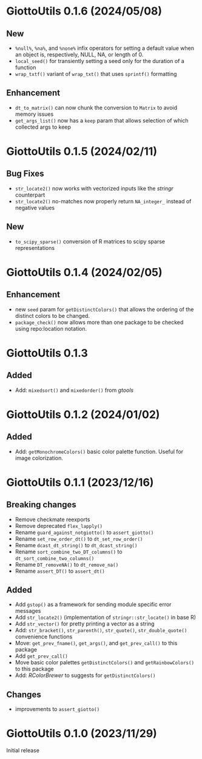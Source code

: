 
# GiottoUtils 0.1.6 (2024/05/08)

## New
- `%null%`, `%na%`, and `%none%` infix operators for setting a default value when an object is, respectively, NULL, NA, or length of 0.
- `local_seed()` for transiently setting a seed only for the duration of a function
- `wrap_txtf()` variant of `wrap_txt()` that uses `sprintf()` formatting

## Enhancement
- `dt_to_matrix()` can now chunk the conversion to `Matrix` to avoid memory issues
- `get_args_list()` now has a `keep` param that allows selection of which collected args to keep


# GiottoUtils 0.1.5 (2024/02/11)

## Bug Fixes
- `str_locate2()` now works with vectorized inputs like the *stringr* counterpart
- `str_locate2()` no-matches now properly return `NA_integer_` instead of negative values

## New
- `to_scipy_sparse()` conversion of R matrices to scipy sparse representations

# GiottoUtils 0.1.4 (2024/02/05)

## Enhancement
- new `seed` param for `getDistinctColors()` that allows the ordering of the distinct colors to be changed.
- `package_check()` now allows more than one package to be checked using repo:location notation.



# GiottoUtils 0.1.3

## Added
- Add: `mixedsort()` and `mixedorder()` from *gtools*

# GiottoUtils 0.1.2 (2024/01/02)

## Added
- Add: `getMonochromeColors()` basic color palette function. Useful for image colorization.


# GiottoUtils 0.1.1 (2023/12/16)

## Breaking changes
- Remove checkmate reexports
- Remove deprecated `flex_lapply()`
- Rename `guard_against_notgiotto()` to `assert_giotto()`
- Rename `set_row_order_dt()` to `dt_set_row_order()`
- Rename `dcast_dt_string()` to `dt_dcast_string()`
- Rename `sort_combine_two_DT_columns()` to `dt_sort_combine_two_columns()`
- Rename `DT_removeNA()` to `dt_remove_na()`
- Rename `assert_DT()` to `assert_dt()`

## Added
- Add `gstop()` as a framework for sending module specific error messages
- Add `str_locate2()` (implementation of `stringr::str_locate()` in base R)
- Add `str_vector()` for pretty printing a vector as a string
- Add: `str_bracket()`, `str_parenth()`, `str_quote()`, `str_double_quote()` convenience functions
- Move: `get_prev_fname()`, `get_args()`, and `get_prev_call()` to this package
- Add `get_prev_call()`
- Move basic color palettes `getDistinctColors()` and `getRainbowColors()` to this package
- Add: *RColorBrewer* to suggests for `getDistinctColors()`

## Changes
- improvements to `assert_giotto()`




# GiottoUtils 0.1.0 (2023/11/29)

Initial release
